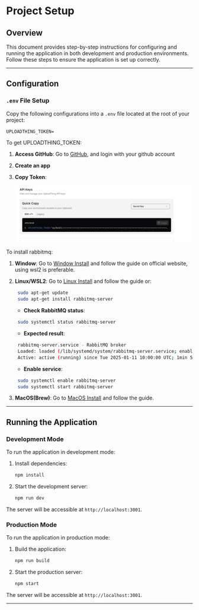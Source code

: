 
# Project Setup

## Overview
This document provides step-by-step instructions for configuring and running the application in both development and production environments. Follow these steps to ensure the application is set up correctly.

---

## Configuration

### `.env` File Setup
Copy the following configurations into a `.env` file located at the root of your project:

```env
UPLOADTHING_TOKEN=
```
To get UPLOADTHING_TOKEN:

1. **Access GitHub**: Go to [GitHub](https://uploadthing.com), and login with your github account
2. **Create an app**
3. **Copy Token**: 

   ![API Keys](./public/uploadthing-token.png)

To install rabbitmq:

1. **Window**: Go to [Window Install](https://www.rabbitmq.com/docs/install-windows) and follow the guide on official website, using wsl2 is preferable.
2. **Linux/WSL2**: Go to [Linux Install](https://www.rabbitmq.com/docs/install-debian) and follow the guide or:
    
   ```bash
    sudo apt-get update
    sudo apt-get install rabbitmq-server
   ```
    - **Check RabbitMQ status**:

   ```bash
    sudo systemctl status rabbitmq-server
   ```

    - **Expected result**:

   ```bash
    rabbitmq-server.service - RabbitMQ broker
    Loaded: loaded (/lib/systemd/system/rabbitmq-server.service; enabled; vendor preset: enabled)
    Active: active (running) since Tue 2025-01-11 10:00:00 UTC; 1min 5s ago
   ```

    - **Enable service**:

   ```bash
    sudo systemctl enable rabbitmq-server
    sudo systemctl start rabbitmq-server
   ```

3. **MacOS(Brew)**: Go to [MacOS Install](https://www.rabbitmq.com/docs/install-homebrew) and follow the guide.

---

## Running the Application

### Development Mode
To run the application in development mode:

1. Install dependencies:

   ```bash
   npm install
   ```

2. Start the development server:

   ```bash
   npm run dev
   ```

The server will be accessible at `http://localhost:3001`.

### Production Mode
To run the application in production mode:

1. Build the application:

   ```bash
   npm run build
   ```

2. Start the production server:

   ```bash
   npm start
   ```

The server will be accessible at `http://localhost:3001`.

---
